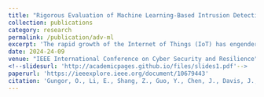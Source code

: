 ```yaml
---
title: "Rigorous Evaluation of Machine Learning-Based Intrusion Detection Against Adversarial Attacks"
collection: publications
category: research
permalink: /publication/adv-ml
excerpt: 'The rapid growth of the Internet of Things (IoT) has engendered profound security challenges. Intrusion detection system (IDS) is a security measure to mitigate these challenges by continuously monitoring system data and alerting to any suspicious activity. While machine learning (ML) has emerged as a promising IDS solution, its vulnerability to adversarial attacks raises concerns about the reliability of these systems. In this paper, we present a rigorous evaluation framework to assess the performance of ML-based IDS against various adversarial attacks in IoT environments. Our framework employs a wide range of adversarial attack techniques, including white-box, gray-box, and black-box adversarial attacks, across four realistic and recent IoT intrusion datasets. Our results showed that the intrusion detection performance of state-of-the-art ML and DL models deteriorates by up to 49.5 × under adversarial attacks. This observation indicates an urgent need for more resilient ML-IDS solutions against adversarial attacks in IoT systems.'
date: 2024-24-09
venue: "IEEE International Conference on Cyber Security and Resilience"
<!--slidesurl: 'http://academicpages.github.io/files/slides1.pdf'-->
paperurl: 'https://ieeexplore.ieee.org/document/10679443'
citation: 'Gungor, O., Li, E., Shang, Z., Guo, Y., Chen, J., Davis, J., & Rosing, T. (2024). Rigorous Evaluation of Machine Learning-Based Intrusion Detection Against Adversarial Attacks. In 2024 IEEE International Conference on Cyber Security and Resilience (CSR) (pp. 152-158).'
---
```

